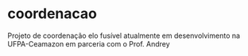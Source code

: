 # coordenacao
Projeto de coordenação elo fusível atualmente em desenvolvimento na UFPA-Ceamazon em parceria com o Prof. Andrey

